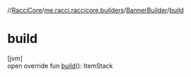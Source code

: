 //[RacciCore](../../../index.md)/[me.racci.raccicore.builders](../index.md)/[BannerBuilder](index.md)/[build](build.md)

# build

[jvm]\
open override fun [build](build.md)(): ItemStack
